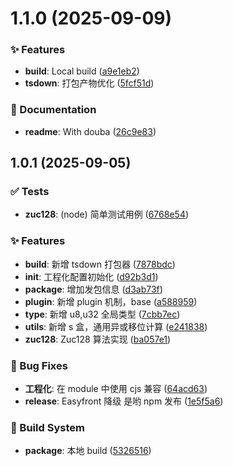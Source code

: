 

# 1.1.0 (2025-09-09)


### ✨ Features

* **build**: Local build ([a9e1eb2](https://github.com/Gao-pw/ts-zuc128/commit/a9e1eb2))
* **tsdown**: 打包产物优化 ([5fcf51d](https://github.com/Gao-pw/ts-zuc128/commit/5fcf51d))


### 📝 Documentation

* **readme**: With douba ([26c9e83](https://github.com/Gao-pw/ts-zuc128/commit/26c9e83))

## 1.0.1 (2025-09-05)


### ✅ Tests

* **zuc128**: (node) 简单测试用例 ([6768e54](https://github.com/Gao-pw/ts-zuc128/commit/6768e54))


### ✨ Features

* **build**: 新增 tsdown 打包器 ([7878bdc](https://github.com/Gao-pw/ts-zuc128/commit/7878bdc))
* **init**: 工程化配置初始化 ([d92b3d1](https://github.com/Gao-pw/ts-zuc128/commit/d92b3d1))
* **package**: 增加发包信息 ([d3ab73f](https://github.com/Gao-pw/ts-zuc128/commit/d3ab73f))
* **plugin**: 新增 plugin 机制，base ([a588959](https://github.com/Gao-pw/ts-zuc128/commit/a588959))
* **type**: 新增 u8,u32 全局类型 ([7cbb7ec](https://github.com/Gao-pw/ts-zuc128/commit/7cbb7ec))
* **utils**: 新增 s 盒，通用异或移位计算 ([e241838](https://github.com/Gao-pw/ts-zuc128/commit/e241838))
* **zuc128**: Zuc128 算法实现 ([ba057e1](https://github.com/Gao-pw/ts-zuc128/commit/ba057e1))


### 🐛 Bug Fixes

* **工程化**: 在 module 中使用 cjs 兼容 ([64acd63](https://github.com/Gao-pw/ts-zuc128/commit/64acd63))
* **release**: Easyfront 降级 是哟 npm 发布 ([1e5f5a6](https://github.com/Gao-pw/ts-zuc128/commit/1e5f5a6))


### 👷 Build System

* **package**: 本地 build ([5326516](https://github.com/Gao-pw/ts-zuc128/commit/5326516))